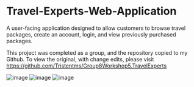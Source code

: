 # Travel-Experts-Web-Application
A user-facing application designed to allow customers to browse travel packages, create an account, login, and view previously purchased packages.

This project was completed as a group, and the repository copied to my Github. To view the original, with change edits, please visit https://github.com/Tristentms/Group8Workshop5.TravelExperts

![image](https://user-images.githubusercontent.com/74616516/109851032-69b93b00-7c10-11eb-9d80-3a4ee3b43a3c.png)
![image](https://user-images.githubusercontent.com/74616516/109851104-848baf80-7c10-11eb-8dc3-269c4ce4d828.png)
![image](https://user-images.githubusercontent.com/74616516/109851167-9a00d980-7c10-11eb-9243-fa20e053f881.png)

